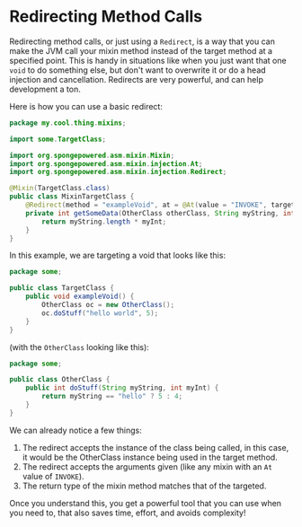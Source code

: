 # Redirecting Method Calls

Redirecting method calls, or just using a `Redirect`, is a way that you can make the JVM call your mixin method instead of the target method at a specified point.
This is handy in situations like when you just want that one `void` to do something else, but don't want to overwrite it or do a head injection and cancellation.
Redirects are very powerful, and can help development a ton.

Here is how you can use a basic redirect:

```java
package my.cool.thing.mixins;

import some.TargetClass;

import org.spongepowered.asm.mixin.Mixin;
import org.spongepowered.asm.mixin.injection.At;
import org.spongepowered.asm.mixin.injection.Redirect;

@Mixin(TargetClass.class)
public class MixinTargetClass {
    @Redirect(method = "exampleVoid", at = @At(value = "INVOKE", target = "Lsome/OtherClass;doStuff(Ljava/lang/String;I)I"))
    private int getSomeData(OtherClass otherClass, String myString, int myInt) {
        return myString.length * myInt;
    }
}
```

In this example, we are targeting a void that looks like this:

```java
package some;

public class TargetClass {
    public void exampleVoid() {
        OtherClass oc = new OtherClass();
        oc.doStuff("hello world", 5);
    }
}
```

(with the `OtherClass` looking like this):

```java
package some;

public class OtherClass {
    public int doStuff(String myString, int myInt) {
        return myString == "hello" ? 5 : 4;
    }
}
```

We can already notice a few things:

1. The redirect accepts the instance of the class being called, in this case, it would be the OtherClass instance being used in the target method.
1. The redirect accepts the arguments given (like any mixin with an `At` value of `INVOKE`).
1. The return type of the mixin method matches that of the targeted.

Once you understand this, you get a powerful tool that you can use when you need to, that also saves time, effort, and avoids complexity!
